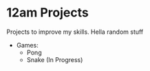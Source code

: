 # 12am Projects

Projects to improve my skills. Hella random stuff

* Games:
	- Pong
	- Snake (In Progress)
